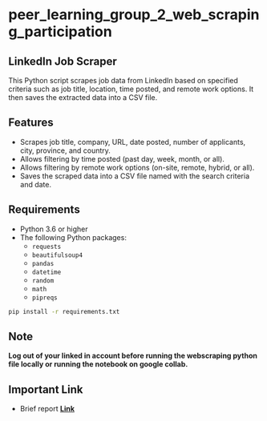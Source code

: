 # peer_learning_group_2_web_scraping_participation

## LinkedIn Job Scraper

This Python script scrapes job data from LinkedIn based on specified criteria such as job title, location, time posted, and remote work options. It then saves the extracted data into a CSV file.


## Features

* Scrapes job title, company, URL, date posted, number of applicants, city, province, and country.
* Allows filtering by time posted (past day, week, month, or all).
* Allows filtering by remote work options (on-site, remote, hybrid, or all).
* Saves the scraped data into a CSV file named with the search criteria and date.


## Requirements

* Python 3.6 or higher
* The following Python packages:
    * `requests`
    * `beautifulsoup4`
    * `pandas`
    * `datetime`
    * `random`
    * `math`
    * `pipreqs`

```bash
pip install -r requirements.txt
```

## Note

**Log out of your linked in account before running the webscraping python file 
locally or running the notebook on google collab.**


## Important Link
 - Brief report **[Link](https://docs.google.com/document/d/1Uy4OIqhUhP_PfrbuPTAeYlxj61-9YNI-OXdVvKhcueA/edit?usp=sharing)**

